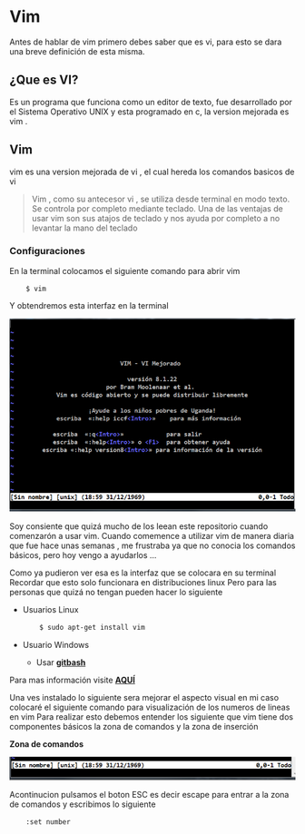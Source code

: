 # **Vim**
Antes de hablar de vim primero debes saber que es vi, para esto se dara una breve definición de esta misma.

## **¿Que es VI?**
Es un programa que funciona como un editor de texto, fue desarrollado por el Sistema Operativo UNIX y esta programado en c, la version mejorada es vim .

## Vim 
vim es una version mejorada de vi , el cual hereda los comandos basicos de vi
> Vim , como su antecesor vi , se utiliza desde terminal en
> modo texto. Se controla por completo mediante teclado. Una
> de las ventajas de usar vim son sus atajos de teclado y 
> nos ayuda por completo a no levantar la mano del teclado


### **Configuraciones**
En la terminal colocamos el siguiente comando para abrir vim
```shell
    $ vim 
```
Y obtendremos esta interfaz en la terminal 

![Vim](../img/InicioDeVim.png)

Soy consiente que quizá mucho de los leean este repositorio  cuando 
comenzarón a usar vim. Cuando comemence a utilizar vim de manera diaria que fue hace unas semanas , me frustraba ya que no conocia los comandos básicos, pero hoy vengo a ayudarlos ...

Como ya pudieron ver esa es la interfaz que se colocara en su terminal 
Recordar que esto solo funcionara en distribuciones linux 
Pero para las personas que quizá no tengan pueden hacer lo siguiente

* Usuarios Linux
    ```sh
        $ sudo apt-get install vim
    ```

* Usuario Windows
  - Usar [**gitbash**](https://git-scm.com/)

Para mas información visite [**AQUÍ**](https://intervia.com/doc/instalar-y-configurar-vim/)

Una ves instalado lo siguiente sera mejorar el aspecto visual en mi caso colocaré el siguiente comando para visualización de los numeros de lineas en vim
Para realizar esto debemos entender los siguiente que vim tiene dos componentes básicos la zona de comandos y la zona de inserción 

**Zona de comandos**

![Zona de comandos](../img/ZonaDeComandos.png)

Acontinucion pulsamos el boton ESC es decir escape para entrar a la zona de comandos
y escribimos lo siguiente

```sh
    :set number
```